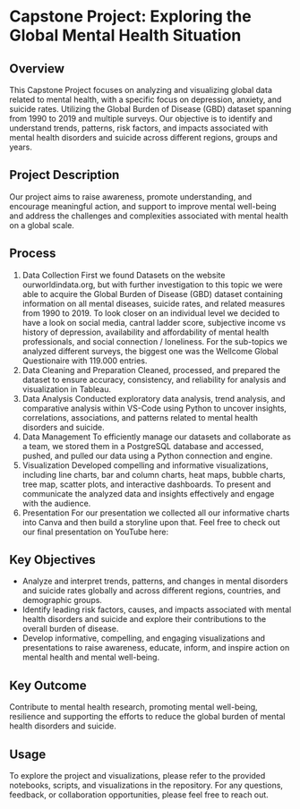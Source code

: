 # Capstone Project: Exploring the Global Mental Health Situation

## Overview
This Capstone Project focuses on analyzing and visualizing global data related to mental health, with a specific focus on depression, anxiety, and suicide rates. Utilizing the Global Burden of Disease (GBD) dataset spanning from 1990 to 2019 and multiple surveys. Our objective is to identify and understand trends, patterns, risk factors, and impacts associated with mental health disorders and suicide across different regions, groups and years. 

## Project Description
Our project aims to raise awareness, promote understanding, and encourage meaningful action, and support to improve mental well-being and address the challenges and complexities associated with mental health on a global scale.

## Process
1. Data Collection
First we found Datasets on the website ourworldindata.org, but with further investigation to this topic we were able to acquire the Global Burden of Disease (GBD) dataset containing information on all mental diseases, suicide rates, and related measures from 1990 to 2019. To look closer on an individual level we decided to have a look on social media, cantral ladder score, subjective income vs history of depression, availability and affordability of mental health professionals, and social connection / loneliness. For the sub-topics we analyzed different surveys, the biggest one was the Wellcome Global Questionaire with 119.000 entries. 
2. Data Cleaning and Preparation
Cleaned, processed, and prepared the dataset to ensure accuracy, consistency, and reliability for analysis and visualization in Tableau.
3. Data Analysis
Conducted exploratory data analysis, trend analysis, and comparative analysis within VS-Code using Python to uncover insights, correlations, associations, and patterns related to mental health disorders and suicide.
4. Data Management
To efficiently manage our datasets and collaborate as a team, we stored them in a PostgreSQL database and accessed, pushed, and pulled our data using a Python connection and engine.
5. Visualization
Developed compelling and informative visualizations, including line charts, bar and column charts, heat maps, bubble charts, tree map, scatter plots, and interactive dashboards. To present and communicate the analyzed data and insights effectively and engage with the audience.
6. Presentation
For our presentation we collected all our informative charts into Canva and then build a storyline upon that. Feel free to check out our final presentation on YouTube here:

## Key Objectives
- Analyze and interpret trends, patterns, and changes in mental disorders and suicide rates globally and across different regions, countries, and demographic groups.
- Identify leading risk factors, causes, and impacts associated with mental health disorders and suicide and explore their contributions to the overall burden of disease. 
- Develop informative, compelling, and engaging visualizations and presentations to raise awareness, educate, inform, and inspire action on mental health and mental well-being.

## Key Outcome
Contribute to mental health research, promoting mental well-being, resilience and supporting the efforts to reduce the global burden of mental health disorders and suicide.

## Usage
To explore the project and visualizations, please refer to the provided notebooks, scripts, and visualizations in the repository. For any questions, feedback, or collaboration opportunities, please feel free to reach out.
